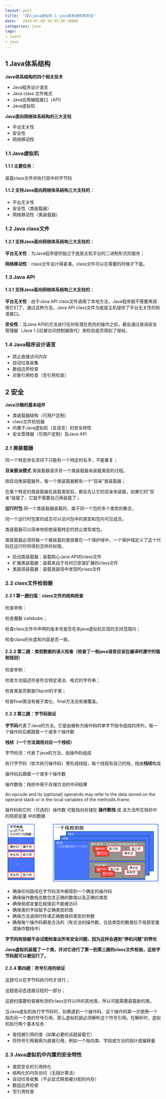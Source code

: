 ```yaml
---
layout: post
title:  "深入java虚拟机-1 java体系结构和安全"
date:   2016-07-09 10:33:20 +0800
categories: java
tags:
- learn
- java
---
```


## 1 Java体系结构

**Java体系结构的四个相关技术**

- Java程序设计语言
- Java class 文件格式
- Java应用编程接口（API）
- Java虚拟机

**Java面向网络体系结构的三大支柱**

- 平台无关性
- 安全性
- 网络移动性

### 1.1 Java虚拟机

#### 1.1.1 主要任务：

装载class文件并执行其中的字节码

#### 1.1.2 支持Java面向网络体系结构三大支柱的：

- 平台无关性
- 安全性（类装载器）
- 网络移动性（类装载器）

### 1.2 Java class文件

#### 1.2.1 支持Java面向网络体系结构三大支柱的：

**平台无关性**：为Java程序提供独立于底层主机平台的二进制形式的服务；

**网络移动性**：class文件设计得紧凑，class文件可以在需要的时候才下载。

### 1.3 Java API

#### 1.3.1 支持Java面向网络体系结构三大支柱的：

**平台无关性**：由于Java API class文件调用了本地方法，Java程序就不需要再调用它们了，通过这种方法，Java API class文件为底层主机提供了平台无关性的标准接口。

**安全性**：当Java API的方法进行任何有潜在危险的操作之前，都会通过查询安全管理器（Java 1.2后被访问控制器取代）来检验是否得到了授权。

### 1.4 Java程序设计语言

- 禁止直接访问内存
- 自动垃圾收集
- 数组边界检查
- 对象引用检查（空引用检查）

## 2 安全

**Java沙箱的基本组件**

- 类装载器结构（可用户定制）
- class文件检验器
- 内置于Java虚拟机（及语言）的安全特性
- 安全管理器（可用户定制）及Java API

### 2.1 类装载器

同一个特定命名空间下只能有一个特定的名字，不能重复；

**双亲委派模式** 类装载器请求另一个类装载器来装载类型的过程。

除启动类装载器外，每一个类装载器都有一个“双亲”类装载器；

在某个特定的类装载器在装载类型前，都会先让它的双亲来装载，如果它的“双亲”装载了，它就不需要自己再装载了；

**运行时包** 同一个类装载器装载的、属于同一个包的多个类型的集合。

同一个运行时包里的成员可以访问包中的类型和包内可见成员。

类装载器可以简单地拒绝装载特定的禁止类型或包。

类装载器必须将每一个被装载的类放置在一个保护域中，一个保护域定义了这个代码在运行时将得到怎样的权限。

- 启动类装载器：装载核心Java API的class文件
- 扩展类装载器：装载来自于任何已安装扩展的class文件
- 类路径装载器：装载类路径中发现的class文件

### 2.2 class文件检验器

#### 2.2.1 第一趟扫描：class文件的结构检查

检查举例：

检查魔数 cafebabe；

检查class文件中声明的版本号是否在本java虚拟机实现的支持范围内；

检查class的长度和内容是否一致。

#### 2.2.2 第二趟：类型数据的语义检查（检查了一些java语言应该在编译时遵守的强制规则）

检查举例：

检查方法描述符是符合特定语法、格式的字符串；

检查类是否都是Objcet的子类；

检查final类没有被子类化、final方法没有被覆盖。

#### 2.2.3 第三趟：字节码验证

**字节码**代表了Java的方法，它是由被称为操作码的单字节指令组成的序列，每一个操作码后都跟着一个或多个操作数

**栈桢（一个方法调用对应一个栈桢）**

字节码流：代表了java的方法，由操作码组成

执行字节码（依次执行操作码）使形成线程，每个线程有自己的栈，栈由**栈桢**构成

操作码后跟着一个或多个操作数

操作数栈：栈桢中用于存储方法的中间结果

An opcode and its (optional) operands may refer to the data stored on the operand stack or in the local variables of the methodís frame. 

操作码和它的（可选的）操作数 可能指向存储在 **操作数栈** 或 该方法所在栈桢中的局部变量 中的数据

![inside-jvm-2](/public/img/2016-07-09-inside-jvm.gif)

- 确保任何路径在字节码流中都得到一个确定的操作码
- 确保操作数栈总数包含正确的数值以及正确的类型
- 确保局部变量在赋值前不能被访问
- 确保类的字段赋予正确类型的值
- 确保方法调用时传递正确数值和类型的参数
- 确保每个操作码都是合法的（有合法的操作数，合适类型的数值位于局部变量或操作数栈中）

**字节码检验器不会试图检查出所有安全问题，因为这样会遇到“停机问题”的悖论**

**Java虚拟机装载了一个类，并对它进行了第一到第三趟的class文件检验，这些字节码就可以被运行了。**

#### 2.2.4 第四趟：符号引用的验证

这趟可以在字节码执行时才进行；

这趟是动态连接过程的一部分；

这趟扫描要检查被检测的class文件以外的其他类，所以可能需要装载新的类。

当Java虚拟机执行字节码时，如果遇到一个操作码，这个操作码第一次使用一个指向另一个类的符号引用，那么虚拟机就必须解析这个符号引用。在解析时，虚拟机执行两个基本任务：

- 查找被引用的类（如果必要的话就装载它）
- 将符号引用替换为直接引用，例如一个指向类、字段或方法的指针或偏移量

### 2.3 Java虚拟机中内置的安全特性

- 类型安全的引用转化
- 结构化的内存访问（无指针算法）
- 自动垃圾收集（不必显式释放被分配的内存）
- 数组边界检查
- 空引用检查
